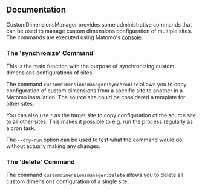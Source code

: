 ## Documentation

CustomDimensionsManager provides some administrative commands that can be used to manage custom dimensions configuration of multiple sites. The commands are executed using Matomo's [console](https://matomo.org/faq/general/faq_21827/).

### The 'synchronize' Command

This is the main function with the purpose of synchronizing custom dimensions configurations of sites.

The command `customdimensionsmanager:synchronize` allows you to copy configuration of custom dimensions from a specific site to another in a Matomo installation. The source site could be considered a template for other sites.

You can also use `*` as the target site to copy configuration of the source site to all other sites. This makes it possible to e.g. run the process regularly as a cron task.

The `--dry-run` option can be used to test what the command would do without actually making any changes.

### The 'delete' Command

The command `customdimensionsmanager:delete` allows you to delete all custom dimensions configuration of a single site.
